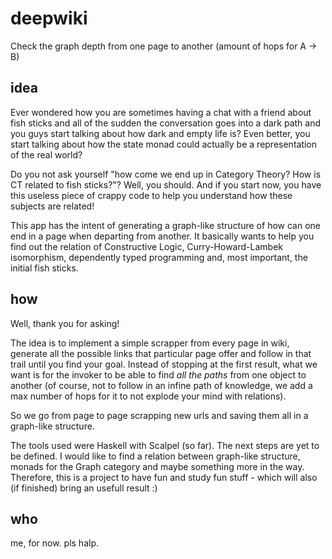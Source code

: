 # deepwiki
Check the graph depth from one page to another (amount of hops for A -> B)

## idea

Ever wondered how you are sometimes having a chat with a friend about fish sticks and all of the sudden the conversation goes into a dark path and you guys start talking about how dark and empty life is? Even better, you start talking about how the state monad could actually be a representation of the real world? 

Do you not ask yourself "how come we end up in Category Theory? How is CT related to fish sticks?"? Well, you should. And if you start now, you have this useless piece of crappy code to help you understand how these subjects are related! 

This app has the intent of generating a graph-like structure of how can one end in a page when departing from another. It basically wants to help you find out the relation of Constructive Logic, Curry-Howard-Lambek isomorphism, dependently typed programming and, most important, the initial fish sticks.

## how

Well, thank you for asking! 

The idea is to implement a simple scrapper from every page in wiki, generate all the possible links that particular page offer and follow in that trail until you find your goal. Instead of stopping at the first result, what we want is for the invoker to be able to find _all the paths_ from one object to another (of course, not to follow in an infine path of knowledge, we add a max number of hops for it to not explode your mind with relations).

So we go from page to page scrapping new urls and saving them all in a graph-like structure.

The tools used were Haskell with Scalpel (so far). The next steps are yet to be defined. I would like to find a relation 
between graph-like structure, monads for the Graph category and maybe something more in the way. Therefore, this is a project to have fun and study fun stuff - which will also (if finished) bring an usefull result :)

## who

me, for now. pls halp.
